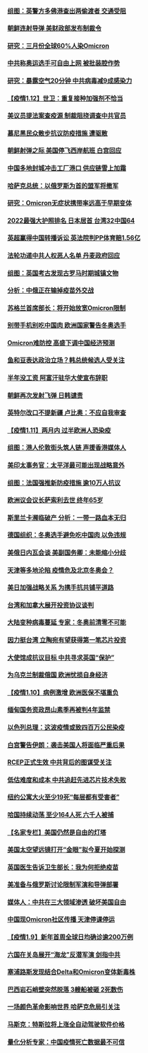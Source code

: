 #### [组图：英警方多佛港查出两偷渡者 交通受阻](../pages/nsc418/n13499960.md?t=01130304) 
#### [朝鲜连射导弹 美财政部发布制裁令](../pages/nsc418/n13500265.md?t=01130304) 
#### [研究：三月份全球60%人染Omicron](../pages/nsc418/n13499787.md?t=01130304) 
#### [中共称奥运选手可自由上网 被批装腔作势](../pages/nsc418/n13500058.md?t=01130304) 
#### [研究：暴露空气20分钟 中共病毒减9成感染力](../pages/nsc418/n13499811.md?t=01130304) 
#### [【疫情1.12】世卫：重复接种加强剂不恰当](../pages/nsc418/n13499338.md?t=01130304) 
#### [美议员提法案查疫源 制裁阻挠调查中共官员](../pages/nsc418/n13498929.md?t=01130304) 
#### [慕尼黑民众散步抗议防疫措施  遭驱散](../pages/nsc418/n13497649.md?t=01130304) 
#### [朝鲜射弹之际 美国停飞西岸航班 白宫回应](../pages/nsc418/n13498676.md?t=01130304) 
#### [中国多地封城冲击工厂港口 供应链雪上加霜](../pages/nsc418/n13498142.md?t=01130304) 
#### [哈萨克总统：以俄罗斯为首的盟军将撤军](../pages/nsc418/n13497950.md?t=01130304) 
#### [研究：Omicron无症状携带率远高于早期变体](../pages/nsc418/n13498280.md?t=01130304) 
#### [2022最强大护照排名 日本居首 台湾32中国64](../pages/nsc418/n13498038.md?t=01130304) 
#### [英超赢得中国转播诉讼 英法院判PP体育赔1.56亿](../pages/nsc418/n13498105.md?t=01130304) 
#### [法轮功递中共人权恶人名单 丹麦政府回应](../pages/nsc418/n13497482.md?t=01130304) 
#### [组图：英国考古发现古罗马时期城镇文物](../pages/nsc418/n13497184.md?t=01130304) 
#### [分析：中俄正在输掉疫苗外交战](../pages/nsc418/n13497993.md?t=01130304) 
#### [苏格兰首席部长：将开始放宽Omicron限制](../pages/nsc418/n13497756.md?t=01130304) 
#### [别带手机别吃中国肉 欧洲国家警告冬奥选手](../pages/nsc418/n13497754.md?t=01130304) 
#### [Omicron难防控 高盛下调中国经济预测](../pages/nsc418/n13497725.md?t=01130304) 
#### [鱼和豆表达政治立场？韩总统候选人受关注](../pages/nsc418/n13497594.md?t=01130304) 
#### [半年没工资 阿富汗驻华大使宣布辞职](../pages/nsc418/n13497512.md?t=01130304) 
#### [朝鲜再次发射飞弹 日韩谴责](../pages/nsc418/n13497080.md?t=01130304) 
#### [英特尔改口不提新疆 卢比奥：不应自我审查](../pages/nsc418/n13496961.md?t=01130304) 
#### [【疫情1.11】两月内 过半欧洲人恐染疫](../pages/nsc418/n13496739.md?t=01130304) 
#### [组图：港人伦敦街头筑人链 声援香港媒体人](../pages/nsc418/n13494863.md?t=01130304) 
#### [美印太事务官：太平洋最可能出现战略意外](../pages/nsc418/n13496757.md?t=01130304) 
#### [组图：法国强推新防疫措施 逾10万人抗议](../pages/nsc418/n13494675.md?t=01130304) 
#### [欧洲议会议长萨索利去世 终年65岁](../pages/nsc418/n13496545.md?t=01130304) 
#### [斯里兰卡濒临破产 分析：一带一路血本无归](../pages/nsc418/n13495938.md?t=01130304) 
#### [德国组织：冬奥选手避免吃中国肉 以免违规](../pages/nsc418/n13496337.md?t=01130304) 
#### [美俄日内瓦会谈 美副国务卿：未能缩小分歧](../pages/nsc418/n13495457.md?t=01130304) 
#### [天津等多地沦陷 疫情危及北京冬奥会？](../pages/nsc418/n13495505.md?t=01130304) 
#### [美日加强战略关系 为携手抗共铺平道路](../pages/nsc418/n13495702.md?t=01130304) 
#### [台湾和加拿大展开投资协议谈判](../pages/nsc418/n13495510.md?t=01130304) 
#### [大陆变种病毒蔓延 专家：冬奥前清零不可能](../pages/nsc418/n13495427.md?t=01130304) 
#### [因力挺台湾 立陶宛有望获得第一笔芯片投资](../pages/nsc418/n13495240.md?t=01130304) 
#### [大使馆成抗议目标 中共寻求英国“保护”](../pages/nsc418/n13494830.md?t=01130304) 
#### [为乌克兰制裁俄国 欧洲忧损自身经济](../pages/nsc418/n13495027.md?t=01130304) 
#### [【疫情1.10】病例激增 欧洲医保不堪重负](../pages/nsc418/n13494711.md?t=01130304) 
#### [缅甸国务资政昂山素季再被判4年监禁](../pages/nsc418/n13494540.md?t=01130304) 
#### [以色列总理：这波疫情或致四百万公民染疫](../pages/nsc418/n13493948.md?t=01130304) 
#### [白宫警告伊朗：袭击美国人将面临严重后果](../pages/nsc418/n13493705.md?t=01130304) 
#### [RCEP正式生效 中共背后的图谋受关注](../pages/nsc418/n13493195.md?t=01130304) 
#### [低估难度和成本 中共追赶先进芯片技术失败](../pages/nsc418/n13493127.md?t=01130304) 
#### [纽约公寓大火至少19死“每层都有受害者”](../pages/nsc418/n13493042.md?t=01130304) 
#### [哈国持续动荡 至少164人死 六千人被捕](../pages/nsc418/n13492966.md?t=01130304) 
#### [【名家专栏】美国仍然是自由的灯塔](../pages/nsc418/n13492682.md?t=01130304) 
#### [美国太空望远镜打开“金眼”拟今夏开始探测](../pages/nsc418/n13492779.md?t=01130304) 
#### [英国医生告诉卫生部长：我为何拒绝疫苗](../pages/nsc418/n13492751.md?t=01130304) 
#### [美准备与俄罗斯讨论限制军演和导弹部署](../pages/nsc418/n13492749.md?t=01130304) 
#### [媒体人：中共在三大领域渗透 破坏美国自由](../pages/nsc418/n13489614.md?t=01130304) 
#### [中国现Omicron社区传播 天津停课停运](../pages/nsc418/n13492307.md?t=01130304) 
#### [【疫情1.9】新年首周全球日均确诊逾200万例](../pages/nsc418/n13492025.md?t=01130304) 
#### [六国在关岛展开“海龙”反潜军演 剑指中共](../pages/nsc418/n13491098.md?t=01130304) 
#### [塞浦路斯发现结合Delta和Omicron变体新毒株](../pages/nsc418/n13491341.md?t=01130304) 
#### [巴西岩石峭壁突然脱落 3艘船被砸 2死数伤](../pages/nsc418/n13491080.md?t=01130304) 
#### [一场颜色革命影响世界 哈萨克危局引关注](../pages/nsc418/n13490560.md?t=01130304) 
#### [马斯克：特斯拉将上涨全自动驾驶软件价格](../pages/nsc418/n13491104.md?t=01130304) 
#### [量化分析专家：中国疫情死亡数据最不可信](../pages/nsc418/n13489286.md?t=01130304) 
